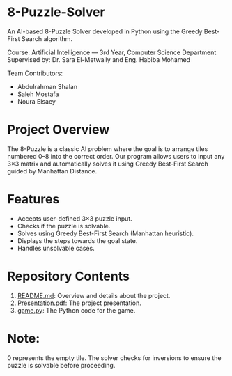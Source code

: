 # 8-Puzzle-Solver
An AI-based 8-Puzzle Solver developed in Python using the Greedy Best-First Search algorithm.

Course: Artificial Intelligence — 3rd Year, Computer Science Department
Supervised by: Dr. Sara El-Metwally and Eng. Habiba Mohamed

Team Contributors:
- Abdulrahman Shalan
- Saleh Mostafa
- Noura Elsaey

# Project Overview
The 8-Puzzle is a classic AI problem where the goal is to arrange tiles numbered 0–8 into the correct order.
Our program allows users to input any 3×3 matrix and automatically solves it using Greedy Best-First Search guided by Manhattan Distance.

# Features
- Accepts user-defined 3×3 puzzle input.
- Checks if the puzzle is solvable.
- Solves using Greedy Best-First Search (Manhattan heuristic).
- Displays the steps towards the goal state.
- Handles unsolvable cases.

# Repository Contents
1. [README.md](https://github.com/shalan2004/8-Puzzle-Solver/blob/main/README.md): Overview and details about the project.
2. [Presentation.pdf](https://drive.google.com/file/d/1WPO-eSwMY4m0u80zrxoi5jKcb-dMoSGu/view?usp=sharing): The project presentation.
3. [game.py](https://github.com/shalan2004/8-Puzzle-Solver/blob/main/game.py): The Python code for the game.

# Note:
0 represents the empty tile.
The solver checks for inversions to ensure the puzzle is solvable before proceeding.
